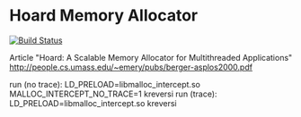 Hoard Memory Allocator
======================
[![Build Status](https://travis-ci.org/skipor/Hoard-Allocator.svg?branch=master)](https://travis-ci.org/skipor/Hoard-Allocator)

Article "Hoard: A Scalable Memory Allocator for Multithreaded Applications"
http://people.cs.umass.edu/~emery/pubs/berger-asplos2000.pdf

run (no trace):       LD_PRELOAD=libmalloc_intercept.so MALLOC_INTERCEPT_NO_TRACE=1 kreversi
run (trace):    LD_PRELOAD=libmalloc_intercept.so kreversi
